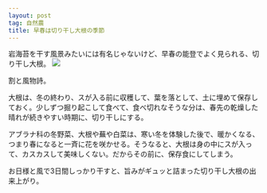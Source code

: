 ```yaml
---
layout: post
tag: 自然農
title: 早春は切り干し大根の季節
---
```


岩海苔を干す風景みたいには有名じゃないけど、早春の能登でよく見られる、切り干し大根。
![](https://kobapan.com/p/_data/i/galleries/sizen-nou/IMG_20200309_091944-sm.jpg)

割と風物詩。

大根は、冬の終わり、スが入る前に収穫して、葉を落として、土に埋めて保存しておく。少しずつ掘り起こして食べて、食べ切れなそうな分は、春先の乾燥した晴れが続きやすい時期に、切り干しにする。

アブラナ科の冬野菜、大根や蕪や白菜は、寒い冬を体験した後で、暖かくなる、つまり春になると一斉に花を咲かせる。そうなると、大根は身の中にスが入って、カスカスして美味しくない。だからその前に、保存食にしてしまう。

お日様と風で3日間しっかり干すと、旨みがギュッと詰まった切り干し大根の出来上がり。

